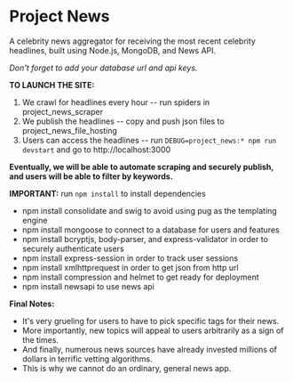 # Project News

A celebrity news aggregator for receiving the most recent celebrity headlines, built using Node.js, MongoDB, and News API.

*Don't forget to add your database url and api keys.*

**TO LAUNCH THE SITE:**
1. We crawl for headlines every hour -- run spiders in project_news_scraper
2. We publish the headlines -- copy and push json files to project_news_file_hosting
3. Users can access the headlines -- run `DEBUG=project_news:* npm run devstart` and go to http://localhost:3000

**Eventually, we will be able to automate scraping and securely publish, and users will be able to filter by keywords.**

**IMPORTANT:** run `npm install` to install dependencies
* npm install consolidate and swig to avoid using pug as the templating engine
* npm install mongoose to connect to a database for users and features
* npm install bcryptjs, body-parser, and express-validator in order to securely authenticate users
* npm install express-session in order to track user sessions
* npm install xmlhttprequest in order to get json from http url
* npm install compression and helmet to get ready for deployment
* npm install newsapi to use news api

**Final Notes:**
* It's very grueling for users to have to pick specific tags for their news.
* More importantly, new topics will appeal to users arbitrarily as a sign of the times.
* And finally, numerous news sources have already invested millions of dollars in terrific vetting algorithms.
* This is why we cannot do an ordinary, general news app.
